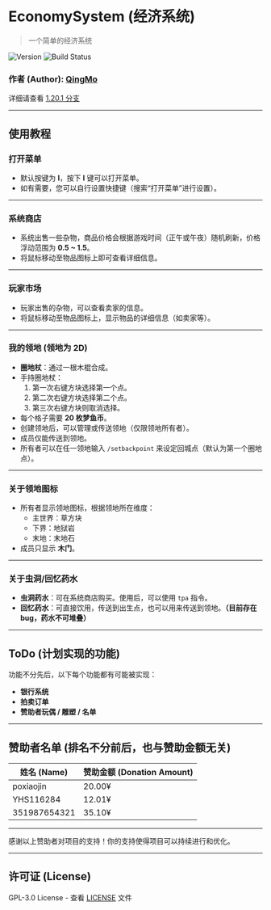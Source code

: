 # EconomySystem (经济系统)

> 一个简单的经济系统

![Version](https://img.shields.io/badge/version-v1.2.00-blue)
![Build Status](https://img.shields.io/badge/build-passing-brightgreen)

### 作者 (Author): [QingMo](https://github.com/QingMo)

详细请查看 [1.20.1 分支](https://github.com/QingMo-A/EconomySystem/tree/1.20.1)

---

## 使用教程

### 打开菜单

- 默认按键为 **I**，按下 **I** 键可以打开菜单。
- 如有需要，您可以自行设置快捷键（搜索“打开菜单”进行设置）。

---

### 系统商店

- 系统出售一些杂物，商品价格会根据游戏时间（正午或午夜）随机刷新，价格浮动范围为 **0.5 ~ 1.5**。
- 将鼠标移动至物品图标上即可查看详细信息。

---

### 玩家市场

- 玩家出售的杂物，可以查看卖家的信息。
- 将鼠标移动至物品图标上，显示物品的详细信息（如卖家等）。

---

### 我的领地 (领地为 2D)

- **圈地杖**：通过一根木棍合成。
- 手持圈地杖：
  1. 第一次右键方块选择第一个点。
  2. 第二次右键方块选择第二个点。
  3. 第三次右键方块则取消选择。
- 每个格子需要 **20 枚梦鱼币**。
- 创建领地后，可以管理或传送领地（仅限领地所有者）。
- 成员仅能传送到领地。
- 所有者可以在任一领地输入 `/setbackpoint` 来设定回城点（默认为第一个圈地点）。

---

### 关于领地图标

- 所有者显示领地图标，根据领地所在维度：
  - 主世界：草方块
  - 下界：地狱岩
  - 末地：末地石
- 成员只显示 **木门**。

---

### 关于虫洞/回忆药水

- **虫洞药水**：可在系统商店购买。使用后，可以使用 `tpa` 指令。
- **回忆药水**：可直接饮用，传送到出生点，也可以用来传送到领地。**（目前存在 bug，药水不可堆叠）**
  
---

## ToDo (计划实现的功能)

功能不分先后，以下每个功能都有可能被实现：

- **银行系统**
- **拍卖订单**
- **赞助者玩偶 / 雕塑 / 名单**

---

## 赞助者名单 (排名不分前后，也与赞助金额无关)

| 姓名 (Name)        | 赞助金额 (Donation Amount) |
|--------------------|----------------------------|
| poxiaojin          | 20.00¥                     |
| YHS116284          | 12.01¥                     |
| 351987654321       | 35.10¥                     |

---

感谢以上赞助者对项目的支持！你的支持使得项目可以持续进行和优化。

---

## 许可证 (License)

GPL-3.0 License - 查看 [LICENSE](LICENSE) 文件

